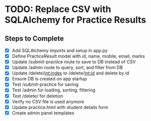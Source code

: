 # TODO: Replace CSV with SQLAlchemy for Practice Results

## Steps to Complete

- [x] Add SQLAlchemy imports and setup in app.py
- [x] Define PracticeResult model with id, name, mobile, email, marks
- [x] Update /submit-practice route to save to DB instead of CSV
- [x] Update /admin route to query, sort, and filter from DB
- [x] Update /delete/<int:index> to /delete/<int:id> and delete by id
- [x] Ensure DB is created on app startup
- [x] Test /submit-practice for saving
- [x] Test /admin for loading, sorting, filtering
- [x] Test /delete/<id> for deletion
- [x] Verify no CSV file is used anymore
- [x] Update practice.html with student details form
- [x] Create admin panel templates
